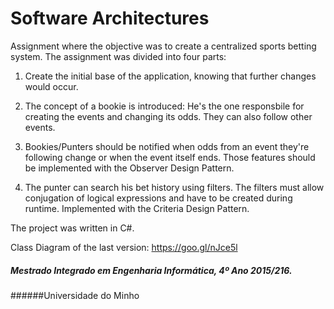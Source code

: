 # Software Architectures



Assignment where the objective was to create a centralized sports betting system.
The assignment was divided into four parts:

  1. Create the initial base of the application, knowing that further changes would occur.
  
  2. The concept of a bookie is introduced: He's the one responsbile for creating the events and changing its odds. 
  They can also follow other events.
  
  3. Bookies/Punters should be notified when odds from an event they're following change or when the event itself ends. 
  Those features should be implemented with the Observer Design Pattern.
  
  4.  The punter can search his bet history using filters. The filters must allow conjugation of logical expressions and have to be created during runtime.
      Implemented with the Criteria Design Pattern.



The project was written in C#.


Class Diagram of the last version: https://goo.gl/nJce5l


##### Mestrado Integrado em Engenharia Informática, 4º Ano 2015/216. 
######Universidade do Minho
